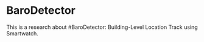 # BaroDetector

This is a research about #BaroDetector: Building-Level Location Track using Smartwatch.

